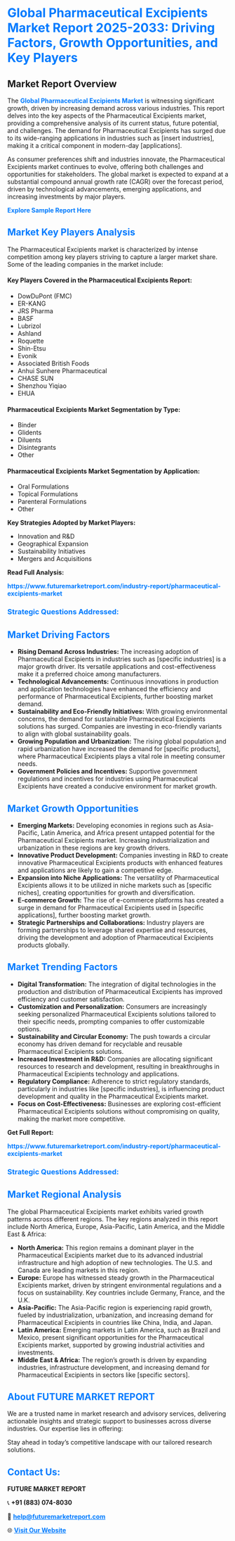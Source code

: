 <h1 style="color: #007BFF;">Global Pharmaceutical Excipients Market Report 2025-2033: Driving Factors, Growth Opportunities, and Key Players</h1>

<section id="overview">
<h2>Market Report Overview</h2>
<p>The <a href="https://www.futuremarketreport.com/industry-report/pharmaceutical-excipients-market" style="color: #007BFF; text-decoration: none;"><strong>Global Pharmaceutical Excipients Market</strong></a> is witnessing significant growth, driven by increasing demand across various industries. This report delves into the key aspects of the Pharmaceutical Excipients market, providing a comprehensive analysis of its current status, future potential, and challenges. The demand for Pharmaceutical Excipients has surged due to its wide-ranging applications in industries such as [insert industries], making it a critical component in modern-day [applications].</p>
<p>As consumer preferences shift and industries innovate, the Pharmaceutical Excipients market continues to evolve, offering both challenges and opportunities for stakeholders. The global market is expected to expand at a substantial compound annual growth rate (CAGR) over the forecast period, driven by technological advancements, emerging applications, and increasing investments by major players.</p>
</section>

<section id="overview">
<p><a href="https://www.futuremarketreport.com/request-sample/reportId=80052" style="color: #007BFF; text-decoration: none;"><strong>Explore Sample Report Here</strong></a></p>
</section>

<section id="key-players">
<h2 style="color: #007BFF;">Market Key Players Analysis</h2>
<p>The Pharmaceutical Excipients market is characterized by intense competition among key players striving to capture a larger market share. Some of the leading companies in the market include:</p>
<h4>Key Players Covered in the Pharmaceutical Excipients Report:</h4>
<ul><li>DowDuPont (FMC)</li><li>ER-KANG</li><li>JRS Pharma</li><li>BASF</li><li>Lubrizol</li><li>Ashland</li><li>Roquette</li><li>Shin-Etsu</li><li>Evonik</li><li>Associated British Foods</li><li>Anhui Sunhere Pharmaceutical</li><li>CHASE SUN</li><li>Shenzhou Yiqiao</li><li>EHUA</li></ul>
<h4>Pharmaceutical Excipients Market Segmentation by Type:</h4>
<ul><li>Binder</li><li>Glidents</li><li>Diluents</li><li>Disintegrants</li><li>Other</li></ul>

<h4>Pharmaceutical Excipients Market Segmentation by Application:</h4>
<ul><li>Oral Formulations</li><li>Topical Formulations</li><li>Parenteral Formulations</li><li>Other</li></ul>
<p><strong>Key Strategies Adopted by Market Players:</strong></p>
<ul>
<li>Innovation and R&D</li>
<li>Geographical Expansion</li>
<li>Sustainability Initiatives</li>
<li>Mergers and Acquisitions</li>
</ul>
</section>

<section>
<p><strong>Read Full Analysis: </strong></p><a href="https://www.futuremarketreport.com/industry-report/pharmaceutical-excipients-market" style="color: #007BFF; text-decoration: none;"><strong>https://www.futuremarketreport.com/industry-report/pharmaceutical-excipients-market</strong></a>
<h3 style="color: #007BFF;">Strategic Questions Addressed:</h3>
</section>

<section id="driving-factors">
<h2 style="color: #007BFF;">Market Driving Factors</h2>
<ul>
<li><strong>Rising Demand Across Industries:</strong> The increasing adoption of Pharmaceutical Excipients in industries such as [specific industries] is a major growth driver. Its versatile applications and cost-effectiveness make it a preferred choice among manufacturers.</li>
<li><strong>Technological Advancements:</strong> Continuous innovations in production and application technologies have enhanced the efficiency and performance of Pharmaceutical Excipients, further boosting market demand.</li>
<li><strong>Sustainability and Eco-Friendly Initiatives:</strong> With growing environmental concerns, the demand for sustainable Pharmaceutical Excipients solutions has surged. Companies are investing in eco-friendly variants to align with global sustainability goals.</li>
<li><strong>Growing Population and Urbanization:</strong> The rising global population and rapid urbanization have increased the demand for [specific products], where Pharmaceutical Excipients plays a vital role in meeting consumer needs.</li>
<li><strong>Government Policies and Incentives:</strong> Supportive government regulations and incentives for industries using Pharmaceutical Excipients have created a conducive environment for market growth.</li>
</ul>
</section>

<section id="growth-opportunities">
<h2 style="color: #007BFF;">Market Growth Opportunities</h2>
<ul>
<li><strong>Emerging Markets:</strong> Developing economies in regions such as Asia-Pacific, Latin America, and Africa present untapped potential for the Pharmaceutical Excipients market. Increasing industrialization and urbanization in these regions are key growth drivers.</li>
<li><strong>Innovative Product Development:</strong> Companies investing in R&D to create innovative Pharmaceutical Excipients products with enhanced features and applications are likely to gain a competitive edge.</li>
<li><strong>Expansion into Niche Applications:</strong> The versatility of Pharmaceutical Excipients allows it to be utilized in niche markets such as [specific niches], creating opportunities for growth and diversification.</li>
<li><strong>E-commerce Growth:</strong> The rise of e-commerce platforms has created a surge in demand for Pharmaceutical Excipients used in [specific applications], further boosting market growth.</li>
<li><strong>Strategic Partnerships and Collaborations:</strong> Industry players are forming partnerships to leverage shared expertise and resources, driving the development and adoption of Pharmaceutical Excipients products globally.</li>
</ul>
</section>

<section id="trending-factors">
<h2 style="color: #007BFF;">Market Trending Factors</h2>
<ul>
<li><strong>Digital Transformation:</strong> The integration of digital technologies in the production and distribution of Pharmaceutical Excipients has improved efficiency and customer satisfaction.</li>
<li><strong>Customization and Personalization:</strong> Consumers are increasingly seeking personalized Pharmaceutical Excipients solutions tailored to their specific needs, prompting companies to offer customizable options.</li>
<li><strong>Sustainability and Circular Economy:</strong> The push towards a circular economy has driven demand for recyclable and reusable Pharmaceutical Excipients solutions.</li>
<li><strong>Increased Investment in R&D:</strong> Companies are allocating significant resources to research and development, resulting in breakthroughs in Pharmaceutical Excipients technology and applications.</li>
<li><strong>Regulatory Compliance:</strong> Adherence to strict regulatory standards, particularly in industries like [specific industries], is influencing product development and quality in the Pharmaceutical Excipients market.</li>
<li><strong>Focus on Cost-Effectiveness:</strong> Businesses are exploring cost-efficient Pharmaceutical Excipients solutions without compromising on quality, making the market more competitive.</li>
</ul>
</section>

<section>
<p><strong>Get Full Report: </strong></p><a href="https://www.futuremarketreport.com/industry-report/pharmaceutical-excipients-market" style="color: #007BFF; text-decoration: none;"><strong>https://www.futuremarketreport.com/industry-report/pharmaceutical-excipients-market</strong></a>
<h3 style="color: #007BFF;">Strategic Questions Addressed:</h3>
</section>


<section id="regional-analysis">
<h2 style="color: #007BFF;">Market Regional Analysis</h2>
<p>The global Pharmaceutical Excipients market exhibits varied growth patterns across different regions. The key regions analyzed in this report include North America, Europe, Asia-Pacific, Latin America, and the Middle East & Africa:</p>
<ul>
<li><strong>North America:</strong> This region remains a dominant player in the Pharmaceutical Excipients market due to its advanced industrial infrastructure and high adoption of new technologies. The U.S. and Canada are leading markets in this region.</li>
<li><strong>Europe:</strong> Europe has witnessed steady growth in the Pharmaceutical Excipients market, driven by stringent environmental regulations and a focus on sustainability. Key countries include Germany, France, and the U.K.</li>
<li><strong>Asia-Pacific:</strong> The Asia-Pacific region is experiencing rapid growth, fueled by industrialization, urbanization, and increasing demand for Pharmaceutical Excipients in countries like China, India, and Japan.</li>
<li><strong>Latin America:</strong> Emerging markets in Latin America, such as Brazil and Mexico, present significant opportunities for the Pharmaceutical Excipients market, supported by growing industrial activities and investments.</li>
<li><strong>Middle East & Africa:</strong> The region’s growth is driven by expanding industries, infrastructure development, and increasing demand for Pharmaceutical Excipients in sectors like [specific sectors].</li>
</ul>
</section>

<footer>
<h2 style="color: #007BFF;">About FUTURE MARKET REPORT</h2>
<p>We are a trusted name in market research and advisory services, delivering actionable insights and strategic support to businesses across diverse industries. Our expertise lies in offering:</p>

<p>Stay ahead in today’s competitive landscape with our tailored research solutions.</p>

<h2 style="color: #007BFF;">Contact Us:</h2>
<p><strong>FUTURE MARKET REPORT</strong></p>
<p>📞 <strong>+91 (883) 074-8030</strong></p>
<p>📧 <strong><a href="mailto:help@futuremarketreport.com" style="color: #007BFF;">help@futuremarketreport.com</a></strong></p>
<p>🌐 <strong><a href="https://www.futuremarketreport.com/" style="color: #007BFF;">Visit Our Website</a></strong></p>
</footer>